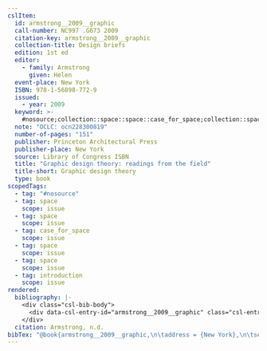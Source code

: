 ```yaml
---
cslItem:
  id: armstrong__2009__graphic
  call-number: NC997 .G673 2009
  citation-key: armstrong__2009__graphic
  collection-title: Design briefs
  edition: 1st ed
  editor:
    - family: Armstrong
      given: Helen
  event-place: New York
  ISBN: 978-1-56898-772-9
  issued:
    - year: 2009
  keyword: >-
    #nosource;collection::space::space::case_for_space;collection::space::space::introduction
  note: "OCLC: ocn228300819"
  number-of-pages: "151"
  publisher: Princeton Architectural Press
  publisher-place: New York
  source: Library of Congress ISBN
  title: "Graphic design theory: readings from the field"
  title-short: Graphic design theory
  type: book
scopedTags:
  - tag: "#nosource"
  - tag: space
    scope: issue
  - tag: space
    scope: issue
  - tag: case_for_space
    scope: issue
  - tag: space
    scope: issue
  - tag: space
    scope: issue
  - tag: introduction
    scope: issue
rendered:
  bibliography: |-
    <div class="csl-bib-body">
      <div data-csl-entry-id="armstrong__2009__graphic" class="csl-entry">Armstrong, H. Ed.. (n.d.). <i>Graphic design theory: readings from the field</i> (1st ed). Princeton Architectural Press.</div>
    </div>
  citation: Armstrong, n.d.
bibTex: "@book{armstrong__2009__graphic,\n\taddress = {New York},\n\tseries = {Design briefs},\n\tedition = {1st ed},\n\teditor = {Armstrong, Helen},\n\tnote = {OCLC: ocn228300819},\n\tpublisher = {Princeton Architectural Press},\n\ttitle = {Graphic design theory: readings from the field},\n}\n\n"
---
```

